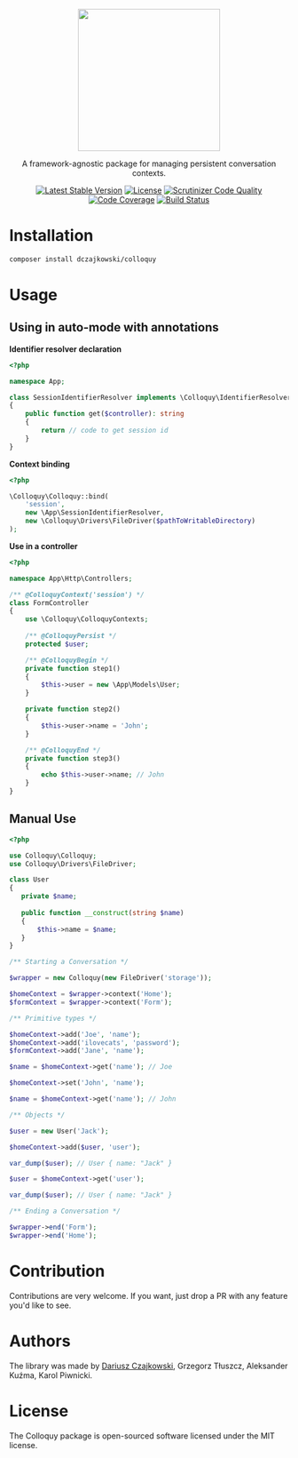 <p align="center"><img width="256" src="https://colloquy.netlify.com/assets/img/logo-text.svg"></p>

<p align="center">A framework-agnostic package for managing persistent conversation contexts.</p>

<p align="center">
    <a href="https://packagist.org/packages/dczajkowski/colloquy"><img alt="Latest Stable Version" src="https://poser.pugx.org/dczajkowski/colloquy/version"></a>
    <a href="https://github.com/DCzajkowski/colloquy/blob/master/LICENSE.md"><img alt="License" src="https://poser.pugx.org/dczajkowski/colloquy/license"></a>
    <a href="https://scrutinizer-ci.com/g/DCzajkowski/colloquy/?branch=master"><img alt="Scrutinizer Code Quality" src="https://scrutinizer-ci.com/g/DCzajkowski/colloquy/badges/quality-score.png?b=master"></a>
    <a href="https://scrutinizer-ci.com/g/DCzajkowski/colloquy/?branch=master"><img alt="Code Coverage" src="https://scrutinizer-ci.com/g/DCzajkowski/colloquy/badges/coverage.png?b=master"></a>
    <a href="https://scrutinizer-ci.com/g/DCzajkowski/colloquy/build-status/master"><img alt="Build Status" src="https://scrutinizer-ci.com/g/DCzajkowski/colloquy/badges/build.png?b=master"></a>
</p>

# Installation
```bash
composer install dczajkowski/colloquy
```

# Usage

## Using in auto-mode with annotations
**Identifier resolver declaration**
```php
<?php

namespace App;

class SessionIdentifierResolver implements \Colloquy\IdentifierResolverInterface
{
    public function get($controller): string
    {
        return // code to get session id 
    }
}
```

**Context binding**
```php
<?php

\Colloquy\Colloquy::bind(
    'session',
    new \App\SessionIdentifierResolver,
    new \Colloquy\Drivers\FileDriver($pathToWritableDirectory)
);
```

**Use in a controller**
```php
<?php

namespace App\Http\Controllers;

/** @ColloquyContext('session') */
class FormController
{
    use \Colloquy\ColloquyContexts;
    
    /** @ColloquyPersist */
    protected $user;

    /** @ColloquyBegin */
    private function step1()
    {
        $this->user = new \App\Models\User;
    }

    private function step2()
    {
        $this->user->name = 'John';
    }

    /** @ColloquyEnd */
    private function step3()
    {
        echo $this->user->name; // John
    }
}
```

## Manual Use

```php
<?php

use Colloquy\Colloquy;
use Colloquy\Drivers\FileDriver;

class User
{
   private $name;
   
   public function __construct(string $name)
   {
       $this->name = $name;
   }
}

/** Starting a Conversation */

$wrapper = new Colloquy(new FileDriver('storage'));

$homeContext = $wrapper->context('Home');
$formContext = $wrapper->context('Form');

/** Primitive types */

$homeContext->add('Joe', 'name');
$homeContext->add('ilovecats', 'password');
$formContext->add('Jane', 'name');

$name = $homeContext->get('name'); // Joe

$homeContext->set('John', 'name');

$name = $homeContext->get('name'); // John

/** Objects */

$user = new User('Jack');

$homeContext->add($user, 'user');

var_dump($user); // User { name: "Jack" }

$user = $homeContext->get('user');

var_dump($user); // User { name: "Jack" }

/** Ending a Conversation */

$wrapper->end('Form');
$wrapper->end('Home');
```

# Contribution
Contributions are very welcome. If you want, just drop a PR with any feature you'd like to see.

# Authors
The library was made by [Dariusz Czajkowski](https://dczajkowski.com), Grzegorz Tłuszcz, Aleksander Kuźma, Karol Piwnicki.

# License
The Colloquy package is open-sourced software licensed under the MIT license.
